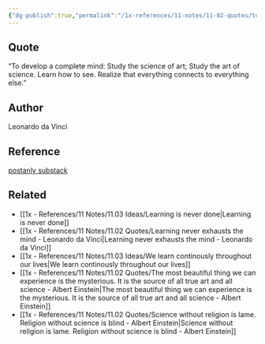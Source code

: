 ```yaml
---
{"dg-publish":true,"permalink":"/1x-references/11-notes/11-02-quotes/to-develop-a-complete-mind-study-the-science-of-art-study-the-art-of-science-learn-how-to-see-realize-that-everything-connects-to-everything-else-da-vinci/","title":"To develop a complete mind - Study the science of art - Study the art of science. Learn how to see. Realize that everything connects to everything else - da Vinci","created":"2024-11-24T07:21:33.615+03:00","updated":"2024-11-24T08:09:09.088+03:00"}
---
```



## Quote
“To develop a complete mind: Study the science of art; Study the art of science. Learn how to see. Realize that everything connects to everything else.”

## Author
Leonardo da Vinci

## Reference
[postanly substack](https://postanly.substack.com/p/50-habits-of-lifelong-learners-the)

## Related
- [[1x - References/11 Notes/11.03 Ideas/Learning is never done\|Learning is never done]]
- [[1x - References/11 Notes/11.02 Quotes/Learning never exhausts the mind - Leonardo da Vinci\|Learning never exhausts the mind - Leonardo da Vinci]]
- [[1x - References/11 Notes/11.03 Ideas/We learn continously throughout our lives\|We learn continously throughout our lives]]
- [[1x - References/11 Notes/11.02 Quotes/The most beautiful thing we can experience is the mysterious. It is the source of all true art and all science - Albert Einstein\|The most beautiful thing we can experience is the mysterious. It is the source of all true art and all science - Albert Einstein]]
- [[1x - References/11 Notes/11.02 Quotes/Science without religion is lame. Religion without science is blind - Albert Einstein\|Science without religion is lame. Religion without science is blind - Albert Einstein]]